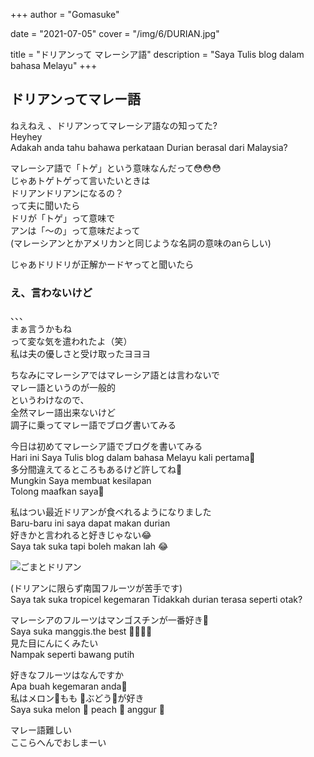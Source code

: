 +++
author = "Gomasuke"

date = "2021-07-05"
cover = "/img/6/DURIAN.jpg"

title = "ドリアンって マレーシア語"
description = "Saya Tulis blog dalam bahasa Melayu"
+++


## ドリアンってマレー語  
ねえねえ 、ドリアンってマレーシア語なの知ってた?  
Heyhey   
Adakah anda tahu bahawa perkataan Durian berasal dari Malaysia?  

マレーシア語で「トゲ」という意味なんだって😳😳😳  
じゃあトゲトゲって言いたいときは  
ドリアンドリアンになるの？  
って夫に聞いたら  
ドリが「トゲ」って意味で  
アンは「～の」って意味だよって  
(マレーシアンとかアメリカンと同じような名詞の意味のanらしい)   
  
じゃあドリドリが正解かードヤってと聞いたら  

### え、言わないけど  
、、、  
まぁ言うかもね  
って変な気を遣われたよ（笑）  
私は夫の優しさと受け取ったヨヨヨ  

ちなみにマレーシアではマレーシア語とは言わないで  
マレー語というのが一般的  
というわけなので、  
全然マレー語出来ないけど  
調子に乗ってマレー語でブログ書いてみる  

  
  今日は初めてマレーシア語でブログを書いてみる  
Hari ini Saya Tulis blog dalam bahasa Melayu
kali pertama🤭  
多分間違えてるところもあるけど許してね🙏  
Mungkin Saya membuat kesilapan  
Tolong maafkan saya🙏  

  
私はつい最近ドリアンが食べれるようになりました  
Baru-baru ini saya dapat makan durian  
好きかと言われると好きじゃない😂  
Saya tak suka tapi boleh makan lah 😂  

![ごまとドリアン](/img/6/ごまとドリアン.jpg)  

(ドリアンに限らず南国フルーツが苦手です)  
Saya tak suka tropicel kegemaran
Tidakkah durian terasa seperti otak?  

マレーシアのフルーツはマンゴスチンが一番好き🤤  
Saya suka manggis.the best 🤤🤭🤭🤭  
見た目にんにくみたい  
Nampak seperti bawang putih  

好きなフルーツはなんですか  
Apa buah kegemaran anda🤔  
私はメロン🍈もも 🍑ぶどう🍇が好き  
Saya suka melon 🍈 peach 🍑 anggur 🍇  

マレー語難しい  
ここらへんでおしまーい  